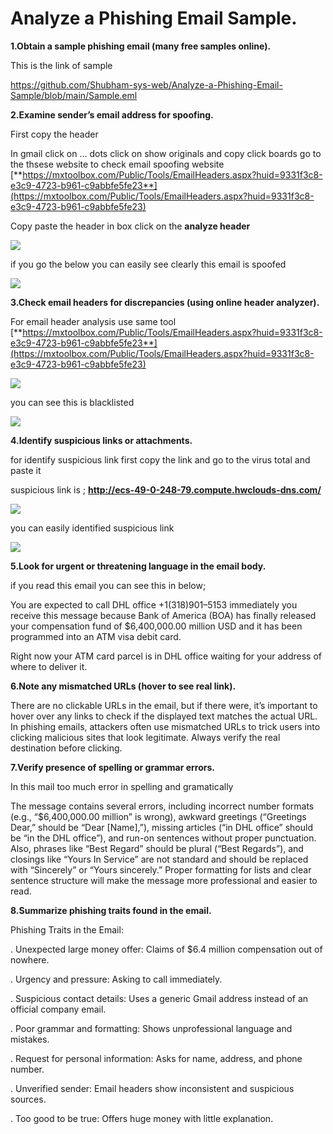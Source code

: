 # Analyze a Phishing Email Sample.

**1.Obtain a sample phishing email (many free samples online).**

This is the link of sample

https://github.com/Shubham-sys-web/Analyze-a-Phishing-Email-Sample/blob/main/Sample.eml

**2.Examine sender’s email address for spoofing.**

First copy the header

In gmail click on … dots click on show originals and copy click boards go to the thsese website to check email spoofing website [**https://mxtoolbox.com/Public/Tools/EmailHeaders.aspx?huid=9331f3c8-e3c9-4723-b961-c9abbfe5fe23**](https://mxtoolbox.com/Public/Tools/EmailHeaders.aspx?huid=9331f3c8-e3c9-4723-b961-c9abbfe5fe23)

Copy paste the header in box click on the **analyze header**

![](https://miro.medium.com/v2/resize:fit:700/1*VBaV4s4h59tyiVjsGtDKrw.png)

if you go the below you can easily see clearly this email is spoofed

![](https://miro.medium.com/v2/resize:fit:1000/1*eWcC-kJRmOXnzk0ilngkHg.png)

**3.Check email headers for discrepancies (using online header analyzer).**

For email header analysis use same tool [**https://mxtoolbox.com/Public/Tools/EmailHeaders.aspx?huid=9331f3c8-e3c9-4723-b961-c9abbfe5fe23**](https://mxtoolbox.com/Public/Tools/EmailHeaders.aspx?huid=9331f3c8-e3c9-4723-b961-c9abbfe5fe23)

![](https://miro.medium.com/v2/resize:fit:700/1*VBaV4s4h59tyiVjsGtDKrw.png)

you can see this is blacklisted

![](https://miro.medium.com/v2/resize:fit:700/1*4j20KB4I6773IzM5LiIFkA.png)

**4.Identify suspicious links or attachments.**

for identify suspicious link first copy the link and go to the virus total and paste it

suspicious link is ; **http://ecs-49-0-248-79.compute.hwclouds-dns.com/**

![](https://miro.medium.com/v2/resize:fit:700/1*BppDykopYmFlgaWFcIVflQ.png)

you can easily identified suspicious link

![](https://miro.medium.com/v2/resize:fit:700/1*D8FxZ0NmodY1USqyepSqYA.png)

**5.Look for urgent or threatening language in the email body.**

if you read this email you can see this in below;

You
 are expected to call DHL office +1(318)901–5153 immediately you receive
 this message because Bank of America (BOA) has finally released your 
compensation fund of $6,400,000.00 million USD and it has been 
programmed into an ATM visa debit card.

Right now your ATM card parcel is in DHL office waiting for your address of where to deliver it.

**6.Note any mismatched URLs (hover to see real link).**

There
 are no clickable URLs in the email, but if there were, it’s important 
to hover over any links to check if the displayed text matches the 
actual URL. In phishing emails, attackers often use mismatched URLs to 
trick users into clicking malicious sites that look legitimate. Always 
verify the real destination before clicking.

**7.Verify presence of spelling or grammar errors.**

In this mail too much error in spelling and gramatically

The
 message contains several errors, including incorrect number formats 
(e.g., “$6,400,000.00 million” is wrong), awkward greetings (“Greetings 
Dear,” should be “Dear [Name],”), missing articles (“in DHL office” 
should be “in the DHL office”), and run-on sentences without proper 
punctuation. Also, phrases like “Best Regard” should be plural (“Best 
Regards”), and closings like “Yours In Service” are not standard and 
should be replaced with “Sincerely” or “Yours sincerely.” Proper 
formatting for lists and clear sentence structure will make the message 
more professional and easier to read.

**8.Summarize phishing traits found in the email.**

Phishing Traits in the Email:

. Unexpected large money offer: Claims of $6.4 million compensation out of nowhere.

. Urgency and pressure: Asking to call immediately.

. Suspicious contact details: Uses a generic Gmail address instead of an official company email.

. Poor grammar and formatting: Shows unprofessional language and mistakes.

. Request for personal information: Asks for name, address, and phone number.

. Unverified sender: Email headers show inconsistent and suspicious sources.

. Too good to be true: Offers huge money with little explanation.
